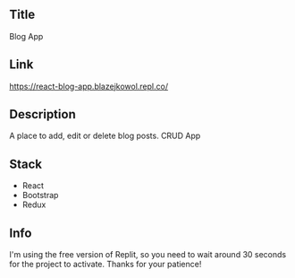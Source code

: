 ## Title

Blog App

## Link

https://react-blog-app.blazejkowol.repl.co/

## Description

A place to add, edit or delete blog posts.
CRUD App 

## Stack

 - React
 - Bootstrap
 - Redux

## Info

I'm using the free version of Replit, so you need to wait around 30 seconds for the project to activate. Thanks for your patience!